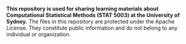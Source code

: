 **This repository is used for sharing learning materials about Computational Statistical Methods (STAT 5003) at the University of Sydney.**
The files in this repository are protected under the Apache License. They constitute public information and do not belong to any individual or organization.
